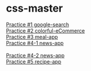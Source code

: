 # css-master
[Practice #1 google-search](https://jinn-dev.github.io/css-master/css-google-main/)
<br>
[Practice #2 colorful-eCommerce](https://jinn-dev.github.io/css-master/colorful-ecommerce/)
<br>
[Practice #3 meal-app](https://jinn-dev.github.io/css-master/meal-app/)
<br>
[Practice #4-1 news-app](https://jinn-dev.github.io/css-master/news-app/)    
<br>
[Practice #4-2 news-app](https://jinn-dev.github.io/css-master/news-app/vibe/)
<br>
[Practice #5 recipe-app](https://jinn-dev.github.io/css-master/recipe-app/)
<br>
